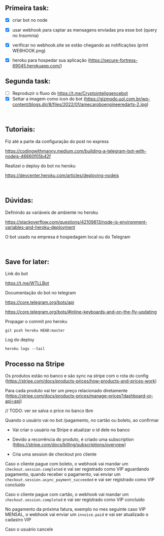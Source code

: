## Primeira task:

- [x] criar bot no node

- [x] usar webhook para captar as mensagens enviadas pra esse bot (query no Insomnia)

- [x] verificar no webhook.site se estão chegando as notificações (print WEBHOOK.png)

- [x] heroku para hospedar sua aplicação (https://secure-fortress-69045.herokuapp.com/)

## Segunda task:
- [ ] Reproduzir o fluxo do https://t.me/Cryptointeliggencebot
- [x] Settar a imagem como icon do bot (https://gizmodo.uol.com.br/wp-content/blogs.dir/8/files/2022/01/amecaroboengineeredarts-2.jpg)

<br/>

## Tutoriais:

Fiz até a parte da configuração do post no express

https://codingwithmanny.medium.com/building-a-telegram-bot-with-nodejs-46660f05b42f

Realizei o deploy do bot no heroku

https://devcenter.heroku.com/articles/deploying-nodejs

<br/>

## Dúvidas:

Definindo as variáveis de ambiente no heroku

https://stackoverflow.com/questions/42109813/node-js-environment-variables-and-heroku-deployment

O bot usado na empresa é hospedagem local ou do Telegram



<br/>

## Save for later:

Link do bot

https://t.me/WTLLBot

Documentação do bot no telegram

https://core.telegram.org/bots/api

https://core.telegram.org/bots/#inline-keyboards-and-on-the-fly-updating



Propagar o commit pro heroku

`git push heroku HEAD:master`

Log do deploy

`heroku logs --tail`

## Processo na Stripe

Os produtos estão no banco e são sync na stripe com o rota do config (https://stripe.com/docs/products-prices/how-products-and-prices-work)

Para cada produto vai ter um preço relacionado diretamente (https://stripe.com/docs/products-prices/manage-prices?dashboard-or-api=api)

// TODO: ver se salva o price no banco tbm

Quando o usuário vai no bot /pagamento, no cartão ou boleto, ao confirmar

- Vai criar o usuário na Stripe e atualizar o id dele no banco

- Devido a recorrência do produto, é criado uma subscription (https://stripe.com/docs/billing/subscriptions/overview)

- Cria uma session de checkout pro cliente

Caso o cliente pague com boleto, o webhook vai mandar um `checkout.session.completed` e vai ser registrado como VIP aguardando pagamento, quando receber o pagamento, vai enviar um `checkout.session.async_payment_succeeded` e vai ser registrado como VIP concluído

Caso o cliente pague com cartão, o webhook vai mandar um `checkout.session.completed` e vai ser registrado como VIP concluído

No pagamento da próxima fatura, exemplo no mes seguinte caso VIP MENSAL, o webhook vai enviar um `invoice.paid` e vai ser atualizado o cadastro VIP

Caso o usuário cancele
